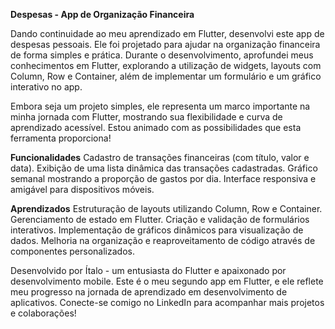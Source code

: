 **Despesas - App de Organização Financeira**

Dando continuidade ao meu aprendizado em Flutter, desenvolvi este app de despesas pessoais. Ele foi projetado para ajudar na organização financeira de forma simples e prática. Durante o desenvolvimento, aprofundei meus conhecimentos em Flutter, explorando a utilização de widgets, layouts com Column, Row e Container, além de implementar um formulário e um gráfico interativo no app.

Embora seja um projeto simples, ele representa um marco importante na minha jornada com Flutter, mostrando sua flexibilidade e curva de aprendizado acessível. Estou animado com as possibilidades que esta ferramenta proporciona!

**Funcionalidades**
Cadastro de transações financeiras (com título, valor e data).
Exibição de uma lista dinâmica das transações cadastradas.
Gráfico semanal mostrando a proporção de gastos por dia.
Interface responsiva e amigável para dispositivos móveis.

**Aprendizados**
Estruturação de layouts utilizando Column, Row e Container.
Gerenciamento de estado em Flutter.
Criação e validação de formulários interativos.
Implementação de gráficos dinâmicos para visualização de dados.
Melhoria na organização e reaproveitamento de código através de componentes personalizados.


Desenvolvido por Ítalo - um entusiasta do Flutter e apaixonado por desenvolvimento mobile.
Este é o meu segundo app em Flutter, e ele reflete meu progresso na jornada de aprendizado em desenvolvimento de aplicativos.
Conecte-se comigo no LinkedIn para acompanhar mais projetos e colaborações!
